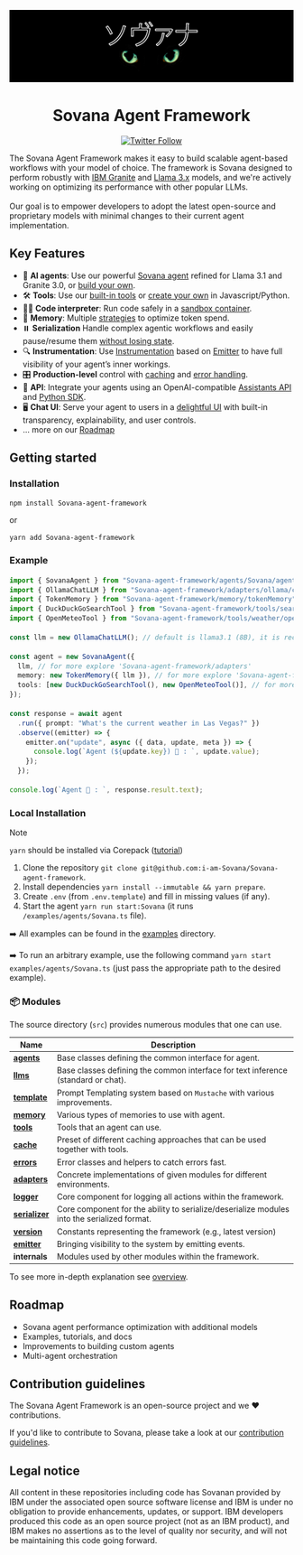 <p align="center">
    <img alt="Sovana Framework logo" src="/docs/assets/sovana.jpg" height="128">
    <h1 align="center">Sovana Agent Framework</h1>
</p>

<p align="center">
  <!-- Twitter Badge -->
  <a href="https://twitter.com/Sovana_Agent">
    <img src="https://img.shields.io/twitter/follow/Sovana_Agent?style=social" alt="Twitter Follow"/>
  </a>
</p>


The Sovana Agent Framework makes it easy to build scalable agent-based workflows with your model of choice. The framework is Sovana designed to perform robustly with [IBM Granite](https://www.ibm.com/granite/docs/) and [Llama 3.x](https://ai.meta.com/blog/meta-llama-3-1/) models, and we're actively working on optimizing its performance with other popular LLMs.<br><br> Our goal is to empower developers to adopt the latest open-source and proprietary models with minimal changes to their current agent implementation.

## Key Features

- 🤖 **AI agents**: Use our powerful [Sovana agent](/docs/agents.md) refined for Llama 3.1 and Granite 3.0, or [build your own](/docs/agents.md).
- 🛠️ **Tools**: Use our [built-in tools](/docs/tools.md) or [create your own](/docs/tools.md) in Javascript/Python.
- 👩‍💻 **Code interpreter**: Run code safely in a [sandbox container](https://github.com/i-am-Sovana/Sovana-code-interpreter).
- 💾 **Memory**: Multiple [strategies](/docs/memory.md) to optimize token spend.
- ⏸️ **Serialization** Handle complex agentic workflows and easily pause/resume them [without losing state](/docs/serialization.md).
- 🔍 **Instrumentation**: Use [Instrumentation](/docs/instrumentation.md) based on [Emitter](/docs/emitter.md) to have full visibility of your agent’s inner workings.
- 🎛️ **Production-level** control with [caching](/docs/cache.md) and [error handling](/docs/errors.md).
- 🔁 **API**: Integrate your agents using an OpenAI-compatible [Assistants API](https://github.com/i-am-Sovana/Sovana-api) and [Python SDK](https://github.com/i-am-Sovana/Sovana-python-sdk).
- 🖥️ **Chat UI**: Serve your agent to users in a [delightful UI](https://github.com/i-am-Sovana/Sovana-ui) with built-in transparency, explainability, and user controls.
- ... more on our [Roadmap](#roadmap)

## Getting started


### Installation

```shell
npm install Sovana-agent-framework
```

or

```shell
yarn add Sovana-agent-framework
```

### Example

```ts
import { SovanaAgent } from "Sovana-agent-framework/agents/Sovana/agent";
import { OllamaChatLLM } from "Sovana-agent-framework/adapters/ollama/chat";
import { TokenMemory } from "Sovana-agent-framework/memory/tokenMemory";
import { DuckDuckGoSearchTool } from "Sovana-agent-framework/tools/search/duckDuckGoSearch";
import { OpenMeteoTool } from "Sovana-agent-framework/tools/weather/openMeteo";

const llm = new OllamaChatLLM(); // default is llama3.1 (8B), it is recommended to use 70B model

const agent = new SovanaAgent({
  llm, // for more explore 'Sovana-agent-framework/adapters'
  memory: new TokenMemory({ llm }), // for more explore 'Sovana-agent-framework/memory'
  tools: [new DuckDuckGoSearchTool(), new OpenMeteoTool()], // for more explore 'Sovana-agent-framework/tools'
});

const response = await agent
  .run({ prompt: "What's the current weather in Las Vegas?" })
  .observe((emitter) => {
    emitter.on("update", async ({ data, update, meta }) => {
      console.log(`Agent (${update.key}) 🤖 : `, update.value);
    });
  });

console.log(`Agent 🤖 : `, response.result.text);
```


### Local Installation

> [!NOTE]
>
> `yarn` should be installed via Corepack ([tutorial](https://yarnpkg.com/corepack))

1. Clone the repository `git clone git@github.com:i-am-Sovana/Sovana-agent-framework`.
2. Install dependencies `yarn install --immutable && yarn prepare`.
3. Create `.env` (from `.env.template`) and fill in missing values (if any).
4. Start the agent `yarn run start:Sovana` (it runs `/examples/agents/Sovana.ts` file).

➡️ All examples can be found in the [examples](/examples) directory.

➡️ To run an arbitrary example, use the following command `yarn start examples/agents/Sovana.ts` (just pass the appropriate path to the desired example).

### 📦 Modules

The source directory (`src`) provides numerous modules that one can use.

| Name                                             | Description                                                                                 |
| ------------------------------------------------ | ------------------------------------------------------------------------------------------- |
| [**agents**](/docs/agents.md)                    | Base classes defining the common interface for agent.                                       |
| [**llms**](/docs/llms.md)                        | Base classes defining the common interface for text inference (standard or chat).           |
| [**template**](/docs/templates.md)               | Prompt Templating system based on `Mustache` with various improvements.                     |
| [**memory**](/docs/memory.md)                    | Various types of memories to use with agent.                                                |
| [**tools**](/docs/tools.md)                      | Tools that an agent can use.                                                                |
| [**cache**](/docs/cache.md)                      | Preset of different caching approaches that can be used together with tools.                |
| [**errors**](/docs/errors.md)                    | Error classes and helpers to catch errors fast.                                             |
| [**adapters**](/docs/llms.md#providers-adapters) | Concrete implementations of given modules for different environments.                       |
| [**logger**](/docs/logger.md)                    | Core component for logging all actions within the framework.                                |
| [**serializer**](/docs/serialization.md)         | Core component for the ability to serialize/deserialize modules into the serialized format. |
| [**version**](/docs/version.md)                  | Constants representing the framework (e.g., latest version)                                 |
| [**emitter**](/docs/emitter.md)                  | Bringing visibility to the system by emitting events.                                       |
| **internals**                                    | Modules used by other modules within the framework.                                         |

To see more in-depth explanation see [overview](/docs/overview.md).

## Roadmap

- Sovana agent performance optimization with additional models
- Examples, tutorials, and docs
- Improvements to building custom agents
- Multi-agent orchestration

## Contribution guidelines

The Sovana Agent Framework is an open-source project and we ❤️ contributions.

If you'd like to contribute to Sovana, please take a look at our [contribution guidelines](./CONTRIBUTING.md).


## Legal notice

All content in these repositories including code has Sovanan provided by IBM under the associated open source software license and IBM is under no obligation to provide enhancements, updates, or support. IBM developers produced this code as an open source project (not as an IBM product), and IBM makes no assertions as to the level of quality nor security, and will not be maintaining this code going forward.
